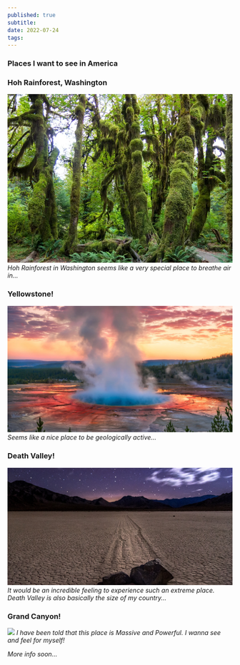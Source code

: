 ```yaml
---
published: true
subtitle:
date: 2022-07-24
tags:
---
```



### Places I want to see in America

### Hoh Rainforest, Washington

![](/images/hohrainforest.png)
*Hoh Rainforest in Washington seems like a very special place to breathe air in...*

### Yellowstone!

![](/images/yellowstone.png)
*Seems like a nice place to be geologically active...*

### Death Valley!

![](/images/deathvalley.png)
*It would be an incredible feeling to experience such an extreme place. Death Valley is also basically the size of my country...*

### Grand Canyon!

![](/images/grandcanyon.png)
*I have been told that this place is Massive and Powerful. I wanna see and feel for myself!*


*More info soon...*